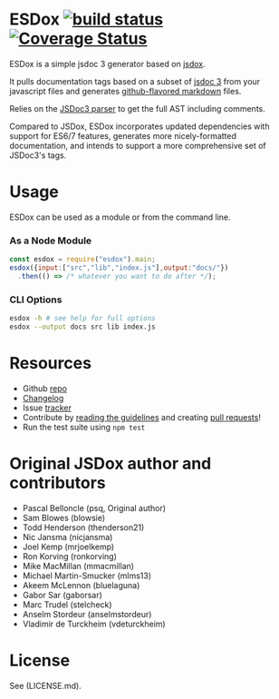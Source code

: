 # ESDox [![build status](https://travis-ci.org/nphyx/esdox.svg?branch=master)](https://travis-ci.org/nphyx/esdox)[![Coverage Status](https://coveralls.io/repos/github/nphyx/esdox/badge.svg?branch=master)](https://coveralls.io/github/nphyx/esdox?branch=master)
ESDox is a simple jsdoc 3 generator based on [jsdox](https://github.com/sutoiku/jsdox).

It pulls documentation tags based on a subset of [jsdoc 3](https://usejsdoc.org/) from your javascript files and 
generates [github-flavored markdown](https://guides.github.com/features/mastering-markdown/) files.

Relies on the [JSDoc3 parser](https://github.com/mrjoelkemp/jsdoc3-parser) to get the full AST including comments.

Compared to JSDox, ESDox incorporates updated dependencies with support for ES6/7 features, generates more nicely-formatted
documentation, and intends to support a more comprehensive set of JSDoc3's tags.

# Usage
ESDox can be used as a module or from the command line.

### As a Node Module
```javascript
const esdox = require("esdox").main;
esdox({input:["src","lib","index.js"],output:"docs/"})
  .then(() => /* whatever you want to do after */);
```

### CLI Options
```bash
esdox -h # see help for full options
esdox --output docs src lib index.js
```

# Resources
* Github [repo](https://github.com/nphyx/esdox)
* [Changelog](https://github.com/nphyx/esdox/blob/master/CHANGES.md)
* Issue [tracker](https://github.com/nphyx/esdox/issues)
* Contribute by [reading the guidelines](https://github.com/nphyx/esdox/blob/master/Contributing.md) and creating [pull requests](https://github.com/nphyx/esdox/pulls)!
* Run the test suite using `npm test`

# Original JSDox author and contributors
* Pascal Belloncle (psq, Original author)
* Sam Blowes (blowsie)
* Todd Henderson (thenderson21)
* Nic Jansma (nicjansma)
* Joel Kemp (mrjoelkemp)
* Ron Korving (ronkorving)
* Mike MacMillan (mmacmillan)
* Michael Martin-Smucker (mlms13)
* Akeem McLennon (bluelaguna)
* Gabor Sar (gaborsar)
* Marc Trudel (stelcheck)
* Anselm Stordeur (anselmstordeur)
* Vladimir de Turckheim (vdeturckheim)

# License
See (LICENSE.md).
